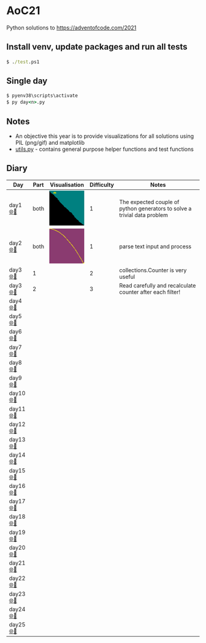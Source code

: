 # AoC21
Python solutions to https://adventofcode.com/2021

## Install venv, update packages and run all tests

```cmd
$ ./test.ps1
```

## Single day

```cmd
$ pyenv38\scripts\activate
$ py day<n>.py
```

## Notes

* An objective this year is to provide visualizations for all solutions using PIL (png/gif) and matplotlib
* [utils.py](./utils.py) - contains general purpose helper functions and test functions

## Diary

Day | Part | Visualisation | Difficulty | Notes
--- | ---- | ------------- | ---------- | -----
day1 [🌐](https://adventofcode.com/2021/day/1)[💾](./day1.py)    | both | ![Depth Map](./output/day1.png)   | 1 | The expected couple of python generators to solve a trivial data problem
day2 [🌐](https://adventofcode.com/2021/day/2)[💾](./day2.py)    | both | ![Going Down](./output/day2b.png) | 1 | parse text input and process
day3 [🌐](https://adventofcode.com/2021/day/3)[💾](./day3.py)    |  1   |                                   | 2 | collections.Counter is very useful
day3 [🌐](https://adventofcode.com/2021/day/3)[💾](./day3.py)    |  2   |                                   | 3 | Read carefully and recalculate counter after each filter!
day4 [🌐](https://adventofcode.com/2021/day/4)[💾](./day4.py)    |      |                                   |   | 
day5 [🌐](https://adventofcode.com/2021/day/5)[💾](./day5.py)    |      |                                   |   | 
day6 [🌐](https://adventofcode.com/2021/day/6)[💾](./day6.py)    |      |                                   |   | 
day7 [🌐](https://adventofcode.com/2021/day/7)[💾](./day7.py)    |      |                                   |   | 
day8 [🌐](https://adventofcode.com/2021/day/8)[💾](./day8.py)    |      |                                   |   | 
day9 [🌐](https://adventofcode.com/2021/day/9)[💾](./day9.py)    |      |                                   |   | 
day10 [🌐](https://adventofcode.com/2021/day/10)[💾](./day10.py) |      |                                   |   | 
day11 [🌐](https://adventofcode.com/2021/day/11)[💾](./day11.py) |      |                                   |   | 
day12 [🌐](https://adventofcode.com/2021/day/12)[💾](./day12.py) |      |                                   |   | 
day13 [🌐](https://adventofcode.com/2021/day/13)[💾](./day13.py) |      |                                   |   | 
day14 [🌐](https://adventofcode.com/2021/day/14)[💾](./day14.py) |      |                                   |   | 
day15 [🌐](https://adventofcode.com/2021/day/15)[💾](./day15.py) |      |                                   |   | 
day16 [🌐](https://adventofcode.com/2021/day/16)[💾](./day16.py) |      |                                   |   | 
day17 [🌐](https://adventofcode.com/2021/day/17)[💾](./day17.py) |      |                                   |   | 
day18 [🌐](https://adventofcode.com/2021/day/18)[💾](./day18.py) |      |                                   |   | 
day19 [🌐](https://adventofcode.com/2021/day/19)[💾](./day19.py) |      |                                   |   | 
day20 [🌐](https://adventofcode.com/2021/day/20)[💾](./day20.py) |      |                                   |   | 
day21 [🌐](https://adventofcode.com/2021/day/21)[💾](./day21.py) |      |                                   |   | 
day22 [🌐](https://adventofcode.com/2021/day/22)[💾](./day22.py) |      |                                   |   | 
day23 [🌐](https://adventofcode.com/2021/day/23)[💾](./day23.py) |      |                                   |   | 
day24 [🌐](https://adventofcode.com/2021/day/24)[💾](./day24.py) |      |                                   |   | 
day25 [🌐](https://adventofcode.com/2021/day/25)[💾](./day25.py) |      |                                   |   | 

